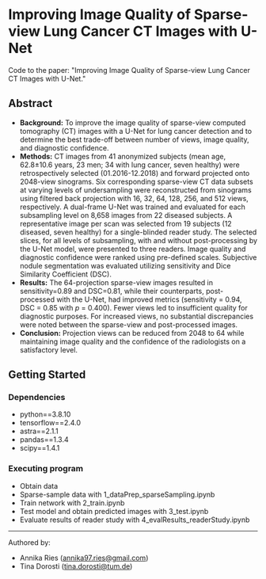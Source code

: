 # Improving Image Quality of Sparse-view Lung Cancer CT Images with  U-Net

Code to the paper: "Improving Image Quality of Sparse-view Lung Cancer CT Images with  U-Net."

## Abstract

- **Background:** To improve the image quality of sparse-view computed tomography (CT) images with a U-Net for lung cancer detection and to determine the best trade-off between number of views, image quality, and diagnostic confidence.
- **Methods:** CT images from 41 anonymized subjects (mean age, 62.8±10.6 years, 23 men; 34 with lung cancer, seven healthy) were retrospectively selected (01.2016-12.2018) and forward projected onto 2048-view sinograms. Six corresponding sparse-view CT data subsets at varying levels of undersampling were reconstructed from sinograms using filtered back projection with 16, 32, 64, 128, 256, and 512 views, respectively. A dual-frame U-Net was trained and evaluated for each subsampling level on 8,658 images from 22 diseased subjects. A representative image per scan was selected from 19 subjects (12 diseased, seven healthy) for a single-blinded reader study. The selected slices, for all levels of subsampling, with and without post-processing by the U-Net model, were presented to three readers. Image quality and diagnostic confidence were ranked using pre-defined scales. Subjective nodule segmentation was evaluated utilizing sensitivity and Dice Similarity Coefficient (DSC).
- **Results:** The 64-projection sparse-view images resulted in sensitivity=0.89 and DSC=0.81, while their counterparts, post-processed with the U-Net, had improved metrics (sensitivity = 0.94, DSC = 0.85 with *p* = 0.400). Fewer views led to insufficient quality for diagnostic purposes. For increased views, no substantial discrepancies were noted between the sparse-view and post-processed images.
- **Conclusion:** Projection views can be reduced from 2048 to 64 while maintaining image quality and the confidence of the radiologists on a satisfactory level.


## Getting Started

### Dependencies
- python==3.8.10
- tensorflow==2.4.0
- astra==2.1.1
- pandas==1.3.4
- scipy==1.4.1

### Executing program
- Obtain data
- Sparse-sample data with 1_dataPrep_sparseSampling.ipynb
- Train network with 2_train.ipynb
- Test model and obtain predicted images with 3_test.ipynb
- Evaluate results of reader study with 4_evalResults_readerStudy.ipynb

 
------------------------
 Authored by:
- Annika Ries (annika97.ries@gmail.com)
- Tina Dorosti (tina.dorosti@tum.de)
